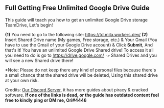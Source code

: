 ## **Full Getting Free Unlimited Google Drive Guide**

This guide will teach you how to get an unlimited Google Drive storage TeamDrive, Let's begin!

**(1)** You need to go to the following site:
<https://td.mila.workers.dev/>
**(2)** Insert Shared Drive name (My games, Free storage, etc.) & Your Gmail (You have to use the Gmail of your Google Drive account) & Click **__Submit__**, And that's it! You have an unlimited Google Drive Shared drive!
To access it all you need to do is go to <https://drive.google.com/> `->` Shared Drives and you will see a new Shared drive there!

*Note: Please do not keep there any kind of personal files because there's a small chance that the shared drive will be deleted, Using this shared drive at your own risk.

Credits: [Our Discord Server](https://discord.gg/enMG8bXUbn), it has more guides about piracy & cracked software.
**If one of the links is dead, or the guide has outdated content feel free to kindly ping or DM me, Ori#4448**

